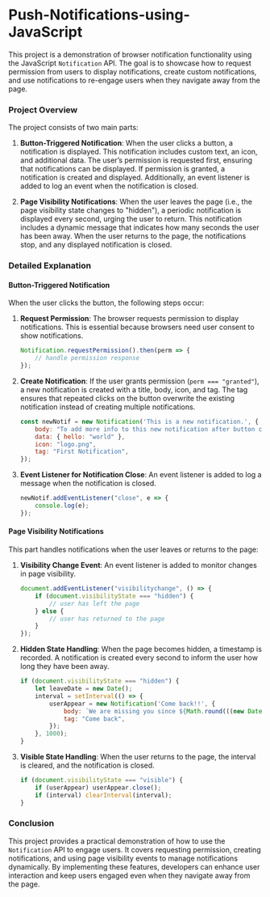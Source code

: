 # Push-Notifications-using-JavaScript
This project is a demonstration of browser notification functionality using the JavaScript `Notification` API. The goal is to showcase how to request permission from users to display notifications, create custom notifications, and use notifications to re-engage users when they navigate away from the page.

### Project Overview

The project consists of two main parts:

1. **Button-Triggered Notification**: When the user clicks a button, a notification is displayed. This notification includes custom text, an icon, and additional data. The user’s permission is requested first, ensuring that notifications can be displayed. If permission is granted, a notification is created and displayed. Additionally, an event listener is added to log an event when the notification is closed.

2. **Page Visibility Notifications**: When the user leaves the page (i.e., the page visibility state changes to "hidden"), a periodic notification is displayed every second, urging the user to return. This notification includes a dynamic message that indicates how many seconds the user has been away. When the user returns to the page, the notifications stop, and any displayed notification is closed.

### Detailed Explanation

#### Button-Triggered Notification

When the user clicks the button, the following steps occur:

1. **Request Permission**: The browser requests permission to display notifications. This is essential because browsers need user consent to show notifications.

    ```javascript
    Notification.requestPermission().then(perm => {
        // handle permission response
    });
    ```

2. **Create Notification**: If the user grants permission (`perm === "granted"`), a new notification is created with a title, body, icon, and tag. The tag ensures that repeated clicks on the button overwrite the existing notification instead of creating multiple notifications.

    ```javascript
    const newNotif = new Notification('This is a new notification.', {
        body: "To add more info to this new notification after button click",
        data: { hello: "world" },
        icon: "logo.png",
        tag: "First Notification",
    });
    ```

3. **Event Listener for Notification Close**: An event listener is added to log a message when the notification is closed.

    ```javascript
    newNotif.addEventListener("close", e => {
        console.log(e);
    });
    ```

#### Page Visibility Notifications

This part handles notifications when the user leaves or returns to the page:

1. **Visibility Change Event**: An event listener is added to monitor changes in page visibility.

    ```javascript
    document.addEventListener("visibilitychange", () => {
        if (document.visibilityState === "hidden") {
            // user has left the page
        } else {
            // user has returned to the page
        }
    });
    ```

2. **Hidden State Handling**: When the page becomes hidden, a timestamp is recorded. A notification is created every second to inform the user how long they have been away.

    ```javascript
    if (document.visibilityState === "hidden") {
        let leaveDate = new Date();
        interval = setInterval(() => {
            userAppear = new Notification('Come back!!', {
                body: `We are missing you since ${Math.round(((new Date()) - leaveDate) / 1000)} seconds 😭`,
                tag: "Come back",
            });
        }, 1000);
    }
    ```

3. **Visible State Handling**: When the user returns to the page, the interval is cleared, and the notification is closed.

    ```javascript
    if (document.visibilityState === "visible") {
        if (userAppear) userAppear.close();
        if (interval) clearInterval(interval);
    }
    ```

### Conclusion

This project provides a practical demonstration of how to use the `Notification` API to engage users. It covers requesting permission, creating notifications, and using page visibility events to manage notifications dynamically. By implementing these features, developers can enhance user interaction and keep users engaged even when they navigate away from the page.
